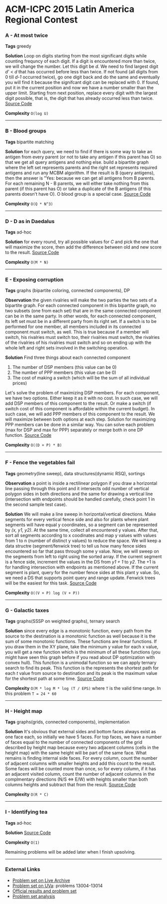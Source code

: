 # ACM-ICPC 2015 Latin America Regional Contest

### A - At most twice
**Tags** greedy

**Solution** Loop on digits starting from the most significant digits while counting frequncy of each digit. If a digit is encountered more than twice, we will change the number. Let this digit be *d*. We need to find largest digit *d'* < *d* that has occurred before less than twice. If not found (all digits from 0 till *d-1* occurred twice), go one digit back and do the same and eventually you will find it because the signifcant digit can be replaced with 0. If found, put it in the current position and now we have a number smaller than the upper limit. Starting from next position, replace every digit with the largest digit possible, that is, the digit that has already occurred less than twice.
[Source Code](https://github.com/AhmadElsagheer/UVa-Solutions/blob/master/regionals/latinAmerica2015/AtMostTwice.java)

**Complexity** `O(log U)`

---
### B - Blood groups
**Tags** bipartite matching

**Solution** for each query, we need to find if there is some way to take an antigen from every parent (or not to take any antigen if this parent has O) so that we get all query antigens and nothing else. build a bipartite graph where the left set represents parents and the right set represents required antigens and run any MCBM algorithm. If the result is B (query antigens), then the answer is "Yes: because we can get all antigens from B parents. For each remaining N - B parents, we will either take nothing from this parent (if this parent has O) or take a duplicate of the B antigens (if this parents doesn't have O). O blood group is a special case.
[Source Code](https://github.com/AhmadElsagheer/UVa-Solutions/blob/master/regionals/latinAmerica2015/BloodGroups.java)

**Complexity** `O(Q * N^3)`

---
### D - D as in Daedalus
**Tags** ad-hoc

**Solution** for every round, try all possible values for *C* and pick the one that will maximize the score, then add the difference between old and new score to the result.
[Source Code](https://github.com/AhmadElsagheer/UVa-Solutions/blob/master/regionals/latinAmerica2015/DAsinDaedalus.java)

**Complexity** `O(M * N)`

---
### E - Exposing corruption
**Tags** graphs (bipartite coloring, connected components), DP

**Observation** the given rivalries will make the two parties the two sets of a bipartite graph. For each connected component in this bipartite graph, no two subsets (one from each set) that are in the same connected component can be in the same party. In other words, for each connected component, its left set must be in a different party from its right set. If a switch is to be performed for one member, all members included in its connected component must switch, as well. This is true because if a member will switch, his rivalries must switch too, their rivalries must switch, the rivalries of the rivalries of his rivalries must switch and so on ending up with the whole left and right sets involved in the switching operation.

**Solution** Find three things about each connected component

1. The number of DSP members (this value can be 0)
2. The number of PPP members (this value can be 0)
3. The cost of making a switch (which will be the sum of all individual prices)

Let's solve the problem of maximizing DSP members. For each component, we have two options. Either keep it as it with no cost. In such case, we will add DSP members of this component to the result. Or make a switch (if switch cost of this component is affordable within the current budget). In such case, we will add PPP members of this component to the result. We will maximize between both options at each step. Solution for maximizing PPP members can be done in a similar way. You can solve each problem (max for DSP and max for PPP) separately or merge both in one DP function.
[Source Code](https://github.com/AhmadElsagheer/UVa-Solutions/blob/master/regionals/latinAmerica2015/ExposingCorruption.java)

**Complexity** `O((D + P) * B)`

---
### F - Fence the vegetables fail
**Tags** geometry(line sweep), data structures(dynamic RSQ), sortings

**Observation** a point is inside a rectilinear polygon if you draw a horizontal line passing through this point and it intersects odd number of vertical polygon sides in both directions and the same for drawing a vertical line (intersection with endpoints should be handled carefully, check point 1 in the second sample test case).

**Solution** We will make a line sweep in horizontal/vertical directions. Make segments for every vertical fence side and also for plants where plant segments will have equal y coordinates, so a segment can be represented by *(x, y1, y2)*. At the same time, collect all encountered y values. After that, sort all segments according to x coodinates and map y values with values from 1 to n (number of distinct y values) to reduce the space. We will keep a data structre (segment/fenwick tree) to tell us how many fence sides encountered so far that pass through some y value. Now, we will sweep on the segments from left to right using the sorted array. If the current segment is a fence side, increment the values in the DS from *y1 + 1* to *y2*. The +1 is for handling intersection with endpoints as mentioned above. If the current segment is plant, query for the number fence sides at this plant y value. So, we need a DS that supports point query and range update. Fenwick trees will be the easiest for this task.
[Source Code](https://github.com/AhmadElsagheer/UVa-Solutions/blob/master/regionals/latinAmerica2015/FenceTheVegetablesFail.java)

**Complexity** `O((V + P) log (V + P))`

---
### G - Galactic taxes
**Tags** graphs(SSSP on weighted graphs), ternary search

**Solution** since every edge is a monotonic function, every path from the source to the destination is a monotonic function as well because it is the sum of some monotonic functions. These functions are linear functions. If you draw them in the XY plane, take the minimum y value for each x value, you will get a new function which is the minimum of all these functions (you might have seen this graph before if you read about DP optimization with convex hull). This function is a unimodal function so we can apply ternary search to find its peak. This function is the represents the shortest path for each *t* value from source to destination and its peak is the maximum value for the shortest path at some time.
[Source Code](https://github.com/AhmadElsagheer/UVa-Solutions/blob/master/regionals/latinAmerica2015/GalacticTaxes.java)

**Complexity** `O(M * log M * log (T / EPS)` where `T` is the valid time range. In this problem `T = 24 * 60`

---
### H - Height map
**Tags** graphs(grids, connected components), implementation

**Solution** It's obvious that external sides and bottom faces always exist as one face each, so initially we have 5 faces. For top faces, we have a number of faces equal to the number of connected components of the grid described by height map because every two adjacent columns (cells in the height map) with the same height will be part of the same face. What remains is finding internal side faces. For every column, count the number of adjacent columns with smaller heights and add this count to the result. Some faces will be counted more than once, so for every column, if it has an adjacent visited column, count the number of adjacent columns in the complmentary directions (N/S <=> E/W) with heights smaller than both columns heights and subtract that from the result.
[Source Code](https://github.com/AhmadElsagheer/UVa-Solutions/blob/master/regionals/latinAmerica2015/HeightMap.java)

**Complexity** `O(R * C)`

---
### I - Identifying tea
**Tags** ad-hoc

**Solution** [Source Code](https://github.com/AhmadElsagheer/UVa-Solutions/blob/master/regionals/latinAmerica2015/IdentifyingTea.java)

**Complexity** `O(1)`

Remaining problems will be added later when I finish upsolving.

---
### External Links
- [Problem set on Live Archive](https://icpcarchive.ecs.baylor.edu/index.php?option=com_onlinejudge&Itemid=8&category=702)
- [Problem set on UVa](https://uva.onlinejudge.org/index.php?option=com_onlinejudge&Itemid=8&category=866): problems 13004-13014
- [Official results and problem set](https://icpc.baylor.edu/regionals/finder/mexico-central-america-2015)
- [Problem set analysis](https://chococontest.wordpress.com/2015/11/23/solucionario-regional-south-america-2015/)
